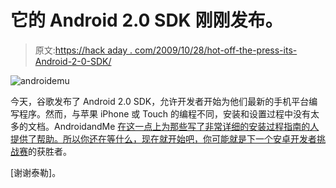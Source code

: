 # 它的 Android 2.0 SDK 刚刚发布。

> 原文:[https://hack aday . com/2009/10/28/hot-off-the-press-its-Android-2-0-SDK/](https://hackaday.com/2009/10/28/hot-off-the-presses-its-android-2-0-sdk/)

![androidemu](../Images/2e20c4ada2550aab62cbca5dcdf580a7.png "androidemu")

今天，谷歌发布了 Android 2.0 SDK，允许开发者开始为他们最新的手机平台编写程序。然而，与苹果 iPhone 或 Touch 的编程不同，安装和设置过程中没有太多的文档。AndroidandMe [在这一点上为那些写了非常详细的安装过程指南的人提供了帮助。所以你还在等什么，现在就开始吧，你可能就是下一个](http://androidandme.com/2009/10/news/how-to-install-android-sdk-and-play-with-android-2-0-in-the-emulator/)[安卓开发者挑战赛](http://code.google.com/android/adc/)的获胜者。

[谢谢泰勒]。